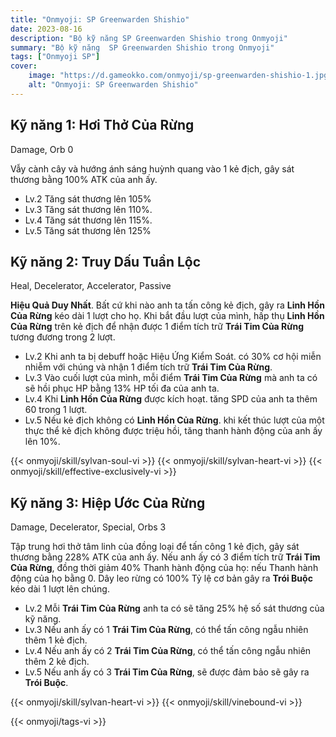 ```yaml
---
title: "Onmyoji: SP Greenwarden Shishio"
date: 2023-08-16
description: "Bộ kỹ năng SP Greenwarden Shishio trong Onmyoji"
summary: "Bộ kỹ năng  SP Greenwarden Shishio trong Onmyoji"   
tags: ["Onmyoji SP"]
cover:
    image: "https://d.gameokko.com/onmyoji/sp-greenwarden-shishio-1.jpg" 
    alt: "Onmyoji: SP Greenwarden Shishio"  
---
```

 
## Kỹ năng 1: Hơi Thở Của Rừng
Damage, Orb 0

Vẫy cành cây và hướng ánh sáng huỳnh quang vào 1 kẻ địch, gây sát thương bằng 100% ATK của anh ấy.

- Lv.2 Tăng sát thương lên 105%
- Lv.3 Tăng sát thương lên 110%.
- Lv.4 Tăng sát thương lên 115%.
- Lv.5 Tăng sát thương lên 125%

## Kỹ năng 2: Truy Dấu Tuần Lộc
Heal, Decelerator, Accelerator, Passive

**Hiệu Quả Duy Nhất**. Bất cứ khi nào anh ta tấn công kẻ địch, gây ra **Linh Hồn Của Rừng** kéo dài 1 lượt cho họ. Khi bắt đầu lượt của mình, hấp thụ **Linh Hồn Của Rừng** trên kẻ địch để nhận được 1 điểm tích trữ **Trái Tim Của Rừng** tương đương trong 2 lượt. 

- Lv.2 Khi anh ta bị debuff hoặc Hiệu Ứng Kiểm Soát. có 30% cơ hội miễn nhiễm với chúng và nhận 1 điểm tích trữ **Trái Tim Của Rừng**. 
- Lv.3 Vào cuối lượt của mình, mỗi điểm **Trái Tim Của Rừng** mà anh ta có sẽ hồi phục HP bằng 13% HP tối đa của anh ta.
- Lv.4 Khi **Linh Hồn Của Rừng** được kích hoạt. tăng SPD của anh ta thêm 60 trong 1 lượt.
- Lv.5 Nếu kẻ địch không có **Linh Hồn Của Rừng**. khi kết thúc lượt của một thực thể kẻ địch không được triệu hồi, tăng thanh hành động của anh ấy lên 10%. 

{{< onmyoji/skill/sylvan-soul-vi  >}}
{{< onmyoji/skill/sylvan-heart-vi  >}}
{{< onmyoji/skill/effective-exclusively-vi  >}}

## Kỹ năng 3: Hiệp Ước Của Rừng
Damage, Decelerator, Special, Orbs 3

Tập trung hơi thở tâm linh của đồng loại để tấn công 1 kẻ địch, gây sát thương bằng 228% ATK của anh ấy. Nếu anh ấy có 3 điểm tích trữ **Trái Tim Của Rừng**, đồng thời giảm 40% Thanh hành động của họ: nếu Thanh hành động của họ bằng 0. Dây leo rừng có 100% Tỷ lệ cơ bản gây ra **Trói Buộc** kéo dài 1 lượt lên chúng.

- Lv.2 Mỗi **Trái Tim Của Rừng** anh ta có sẽ tăng 25% hệ số sát thương của kỹ năng.
- Lv.3 Nếu anh ấy có 1 **Trái Tim Của Rừng**, có thể tấn công ngẫu nhiên thêm 1 kẻ địch. 
- Lv.4 Nếu anh ấy có 2 **Trái Tim Của Rừng**, có thể tấn công ngẫu nhiên thêm 2 kẻ địch.
- Lv.5 Nếu anh ấy có 3 **Trái Tim Của Rừng**, sẽ được đảm bảo sẽ gây ra **Trói Buộc**.

{{< onmyoji/skill/sylvan-heart-vi  >}}
{{< onmyoji/skill/vinebound-vi  >}}

{{< onmyoji/tags-vi >}}